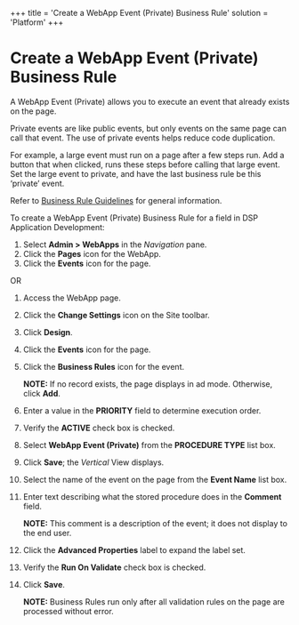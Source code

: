 +++
title = 'Create a WebApp Event (Private) Business Rule'
solution = 'Platform'
+++

# Create a WebApp Event (Private) Business Rule

A WebApp Event (Private) allows you to execute an event that already
exists on the page.

Private events are like public events, but only events on the same page
can call that event. The use of private events helps reduce code
duplication.

For example, a large event must run on a page after a few steps run. Add
a button that when clicked, runs these steps before calling that large
event. Set the large event to private, and have the last business rule
be this ‘private’ event.

Refer to [Business Rule Guidelines](Business_Rule_Guidelines.htm) for
general information.

To create a WebApp Event (Private) Business Rule for a field in DSP
Application Development:

1.  Select **Admin \> WebApps** in the *Navigation* pane.
2.  Click the **Pages** icon for the WebApp.
3.  Click the **Events** icon for the page.

OR

1.  Access the WebApp page.

2.  Click the **Change Settings** icon on the Site toolbar.

3.  Click **Design**.

4.  Click the **Events** icon for the page.

5.  Click the **Business Rules** icon for the event.
    
    **NOTE:** If no record exists, the page displays in ad mode.
    Otherwise, click **Add**.

6.  Enter a value in the **PRIORITY** field to determine execution
    order.

7.  Verify the **ACTIVE** check box is checked.

8.  Select **WebApp Event (Private)** from the **PROCEDURE TYPE** list
    box.

9.  Click **Save**; the *Vertical* View displays.

10. Select the name of the event on the page from the **Event Name**
    list box.

11. Enter text describing what the stored procedure does in the
    **Comment** field.
    
    **NOTE:** This comment is a description of the event; it does not
    display to the end user.

12. Click the **Advanced Properties** label to expand the label set.

13. Verify the **Run On Validate** check box is checked.

14. Click **Save**.
    
    **NOTE:** Business Rules run only after all validation rules on the
    page are processed without error.
